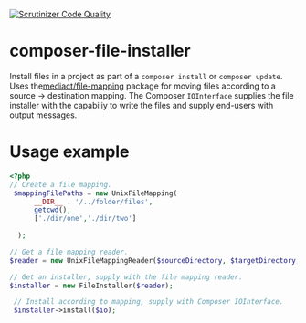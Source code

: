 [![Scrutinizer Code Quality](https://scrutinizer-ci.com/g/mediact/composer-file-installer/badges/quality-score.png?b=master)](https://scrutinizer-ci.com/g/mediact/composer-file-installer/?branch=master)

# composer-file-installer
Install files in a project as part of a `composer install` or `composer update`. Uses the[mediact/file-mapping](https://github.com/mediact/file-mapping) package for moving files according to a source -> destination mapping. The Composer `IOInterface` supplies the file installer with the capabiliy to write the files and supply end-users with output messages.

# Usage example
```php
<?php
// Create a file mapping.
 $mappingFilePaths = new UnixFileMapping(
      __DIR__ . '/../folder/files',
      getcwd(),
      ['./dir/one','./dir/two']
      
  );

// Get a file mapping reader.
$reader = new UnixFileMappingReader($sourceDirectory, $targetDirectory, $mappingFilePaths);

// Get an installer, supply with the file mapping reader.
$installer = new FileInstaller($reader);

 // Install according to mapping, supply with Composer IOInterface.
 $installer->install($io);
```
